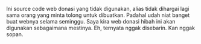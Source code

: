 Ini source code web donasi yang tidak digunakan, alias tidak dihargai lagi sama orang yang minta tolong untuk dibuatkan. Padahal udah niat banget buat webnya selama seminggu. Saya kira web donasi hibah ini akan digunakan sebagaimana mestinya. Eh, ternyata nggak disebarin. Kan nggak sopan.
